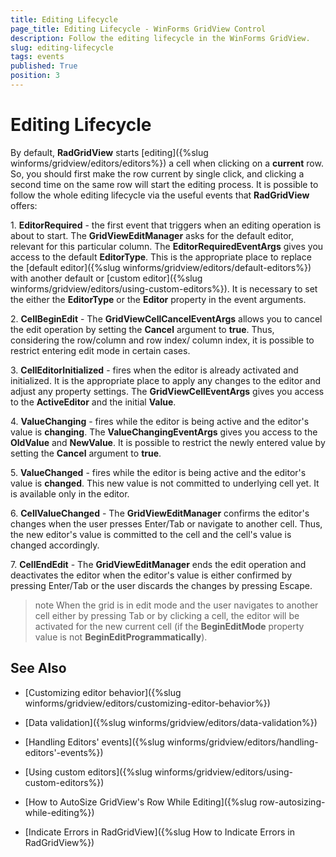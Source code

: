 ```yaml
---
title: Editing Lifecycle
page_title: Editing Lifecycle - WinForms GridView Control
description: Follow the editing lifecycle in the WinForms GridView.
slug: editing-lifecycle
tags: events
published: True
position: 3 
---
```


# Editing Lifecycle

By default, **RadGridView** starts [editing]({%slug winforms/gridview/editors/editors%}) a cell when clicking on a **current** row. So, you should first make the row current by single click, and clicking a second time on the same row will start the editing process. It is possible to follow the whole editing lifecycle via the useful events that **RadGridView** offers:

1\. **EditorRequired** - the first event that triggers when an editing operation is about to start. The **GridViewEditManager** asks for the default editor, relevant for this particular column. The **EditorRequiredEventArgs** gives you access to the default **EditorType**. This is the appropriate place to replace the [default editor]({%slug winforms/gridview/editors/default-editors%}) with another default or [custom editor]({%slug winforms/gridview/editors/using-custom-editors%}). It is necessary to set the either the **EditorType** or the **Editor** property in the event arguments. 

2\. **CellBeginEdit** - The **GridViewCellCancelEventArgs** allows you to cancel the edit operation by setting the **Cancel** argument to **true**. Thus, considering the row/column and row index/ column index, it is possible to restrict entering edit mode in certain cases. 

3\. **CellEditorInitialized** - fires when the editor is already activated and initialized. It is the appropriate place to apply any changes to the editor and adjust any property settings. The **GridViewCellEventArgs** gives you access to the **ActiveEditor** and the initial **Value**.

4\. **ValueChanging** - fires while the editor is being active and the editor's value is **changing**. The **ValueChangingEventArgs** gives you access to the **OldValue** and **NewValue**. It is possible to restrict the newly entered value by setting the **Cancel** argument to **true**.

5\. **ValueChanged** - fires while the editor is being active and the editor's value is **changed**. This new value is not committed to underlying cell yet. It is available only in the editor.

6\. **CellValueChanged** - The **GridViewEditManager** confirms the editor's changes when the user presses Enter/Tab or navigate to another cell. Thus, the new editor's value is committed to the cell and the cell's value is changed accordingly.

7\. **CellEndEdit** - The **GridViewEditManager** ends the edit operation and deactivates the editor when the editor's value is either confirmed by pressing Enter/Tab or the user discards the changes by pressing Escape. 

>note When the grid is in edit mode and the user navigates to another cell either by pressing Tab or by clicking a cell, the editor will be activated for the new current cell (if the **BeginEditMode** property value is not **BeginEditProgrammatically**). 

## See Also

* [Customizing editor behavior]({%slug winforms/gridview/editors/customizing-editor-behavior%})

* [Data validation]({%slug winforms/gridview/editors/data-validation%})

* [Handling Editors' events]({%slug winforms/gridview/editors/handling-editors'-events%})

* [Using custom editors]({%slug winforms/gridview/editors/using-custom-editors%})

* [How to AutoSize GridView's Row While Editing]({%slug row-autosizing-while-editing%})

* [Indicate Errors in RadGridView]({%slug How to Indicate Errors in RadGridView%})

